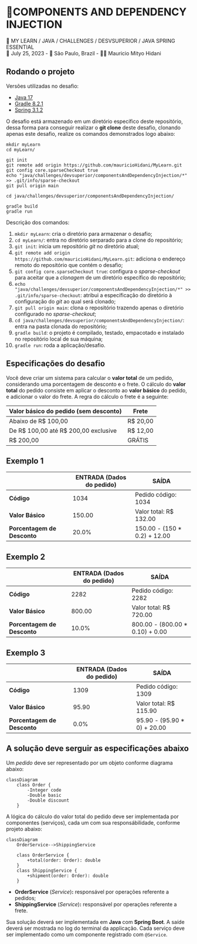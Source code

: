 # 📝COMPONENTS AND DEPENDENCY INJECTION
📍 MY LEARN / JAVA / CHALLENGES / DESVSUPERIOR / JAVA SPRING ESSENTIAL<br>
📅 July 25, 2023 - 🚩 São Paulo, Brazil - 🧑‍💻 Mauricio Mityo Hidani<br>


## Rodando o projeto

Versões utilizadas no desafio:

- [Java 17](https://www.oracle.com/java/technologies/javase/jdk17-archive-downloads.html)
- [Gradle 8.2.1](https://docs.gradle.org/current/userguide/installation.html)
- [Spring 3.1.2](https://spring.io/projects/spring-boot)

O desafio está armazenado em um diretório específico deste repositório, dessa forma para conseguir realizar o **git clone** deste desafio, clonando apenas este desafio, realize os comandos demonstrados logo abaixo:

```
mkdir myLearn
cd myLearn/

git init
git remote add origin https://github.com/mauricioHidani/MyLearn.git
git config core.sparseCheckout true
echo "java/challenges/devsuperior/componentsAndDependencyInjection/*" >> .git/info/sparse-checkout
git pull origin main

cd java/challenges/devsuperior/componentsAndDependencyInjection/

gradle build
gradle run
```

Descrição dos comandos:

01. `mkdir myLearn`: cria o diretório para armazenar o desafio;
02. `cd myLearn/`: entra no diretório serparado para a clone do repositório;
03. `git init`: inicia um repositório _git_ no diretório atual;
04. `git remote add origin https://github.com/mauricioHidani/MyLearn.git`: adiciona o endereço remoto do repositório que contém o desafio;
05. `git config core.sparseCheckout true`: configura o _sparse-checkout_ para aceitar que a _clonagem_ de um diretório específico do repositório;
06. `echo "java/challenges/devsuperior/componentsAndDependencyInjection/*" >> .git/info/sparse-checkout`: atribui a específicação do diretório à configuração do _git_ ao qual será clonado;
07. `git pull origin main`: clona o repositório trazendo apenas o diretório configurado no _sparse-checkout_;
08. `cd java/challenges/devsuperior/componentsAndDependencyInjection/`: entra na pasta clonada do repositório;
09. `gradle build`: o projeto é compilado, testado, empacotado e instalado no repositório local de sua máquina;
10. `gradle run`: roda a aplicação/desafio.


## Especificações do desafio

Você deve criar um sistema para calcular o **valor total** de um pedido, considerando uma porcentagem de desconto e o frete. O cálculo do **valor total** do pedido consiste em aplicar o desconto ao **valor básico** do pedido, e adicionar o valor do frete. A regra do cálculo o frete é a seguinte:

| Valor básico do pedido (sem desconto) | Frete    |
|---------------------------------------|----------|
| Abaixo de R$ 100,00                   | R$ 20,00 |    
| De R$ 100,00 até R$ 200,00 exclusive  | R$ 12,00 |
| R$ 200,00                             | GRÁTIS   |


## Exemplo 1

|                             | ENTRADA (Dados do pedido) | SAÍDA                        |
|-----------------------------|---------------------------|------------------------------|
| **Código**                  | 1034                      | Pedido código: 1034          |
| **Valor Básico**            | 150.00                    | Valor total: R$ 132.00       |
| **Porcentagem de Desconto** | 20.0%                     | 150.00 - (150 * 0.2) + 12.00 |


## Exemplo 2

|                             | ENTRADA (Dados do pedido) | SAÍDA                           |
|-----------------------------|---------------------------|---------------------------------|
| **Código**                  | 2282                      | Pedido código: 2282             |
| **Valor Básico**            | 800.00                    | Valor total: R$ 720.00          |
| **Porcentagem de Desconto** | 10.0%                     | 800.00 - (800.00 * 0.10) + 0.00 |


## Exemplo 3

|                              | ENTRADA (Dados do pedido) | SAÍDA                       |
|------------------------------|---------------------------|-----------------------------|
| **Código**                   | 1309                      | Pedido código: 1309         |
| **Valor Básico**             | 95.90                     | Valor total: R$ 115.90      |
| **Porcentagem de Desconto**  | 0.0%                      | 95.90 - (95.90 * 0) + 20.00 |


## A solução deve serguir as especificações abaixo

Um _pedido_ deve ser representado por um objeto conforme diagrama abaixo:

```mermaid
classDiagram
    class Order {
        -Integer code
        -Double basic
        -Double discount
    }
```

A lógica do cálculo do valor total do pedido deve ser implementada por componentes  (serviços), cada um com sua responsábilidade, conforme projeto abaixo:

```mermaid
classDiagram
    OrderService-->ShippingService
    
    class OrderService {
        +total(order: Order): double 
    }
    class ShippingService {
        +shipment(order: Order): double
    }
```

- **OrderService** (_Service_)**:** responsável por operações referente a pedidos;
- **ShippingService** (_Service_)**:** responsável por operações referente a frete.

Sua solução deverá ser implementada em **Java** com **Spring Boot**. A saíde deverá ser mostrada no log do terminal da applicação. Cada serviço deve ser implementado como um componente registrado com `@Service`.
